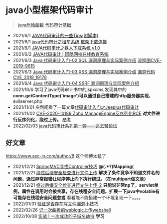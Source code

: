 # java小型框架代码审计

>[java危险函数](./java危险函数.md)
>[代码审计基础](./代码审计基础.pdf)

+ 2021/6/1   [JAVA代码审计的一些Tips(附脚本)](https://xz.aliyun.com/t/1633)
+ 2021/6/1   [java代码审计之租车系统](./java代码审计之租车系统.pdf)  [框架下载连接](http://down.chinaz.com/soft/38425.htm)
+ 2021/6/1   [JAVA代码审计之铁人下载系统 v1.0](http://foreversong.cn/archives/1005)
+ 2021/6/2   [JAVA代码审计 | 因酷网校在线教育系统](https://xz.aliyun.com/t/2646)
+ 2021/6/3   [Java 代码审计入门-02 SQL 漏洞原理与实际案例介绍](https://xz.aliyun.com/t/6872)             [流程图CVE-2019-9615](./img/CVE-2019-9615.png)
+ 2021/6/3   [Java 代码审计入门-03 XSS 漏洞原理与实际案例介绍](https://xz.aliyun.com/t/6937) [漏洞代码CVE_2018_19178](./code/CVE_2018_19178.java)
+ 2021/6/4   [Java 代码审计入门-04 SSRF 漏洞原理与实际案例介绍](https://xz.aliyun.com/t/7186)
+ 2021/10/6  学习了java代码审计书中的jspxcms,发现其中的**conn.getContentType('image')可以通过自己搭建的http服务器实现**。 evilserver.php
+ 2021/11/01  突然间看了一篇文章[代码审计入门之Jeeplus代码审计](https://www.freebuf.com/articles/web/220066.html)
+ 2021/11/02 [CVE-2020-10189 Zoho ManageEngine反序列化RCE](https://xz.aliyun.com/t/7439) **对文件进行反序列化，绕过上传。**  [参考](https://www.anquanke.com/post/id/200474)
+ 2022/02/03 [java代码审计系列第一弹——巡云轻论坛](https://www.freebuf.com/vuls/317847.html)


## 好文章

https://www.sec-in.com/author/8 这个师傅太猛了 

+ 2021/12/21 [SpringMVC寻找Controller技巧](https://www.sec-in.com/article/552) **@(.*?)Mapping\(**
+ 2021/12/21 [绕过后缀安全检查进行文件上传](https://sec-in.com/article/647) **解决了条件竞争不知道文件名的问题，通过异常报错让程序停止向下执行绕过。（在multipart做文章）**
+ 2021/12/21 [绕过后缀安全检查进行文件上传-2](https://www.sec-in.com/article/1328) **只能说非常np了，servlet单例，属性在调用时会被共享，存在线程安全问题。扩展一下java中volatile有可能存在线程安全问题[参考](https://github.com/Firebasky/Java/blob/main/java%E6%97%A5%E5%B8%B8/Thinking_in_java%E9%AB%98%E7%BA%A7%E4%B9%8Bvolatile.md)**  看看能不能搭建一个环境复现一下。。。。
+ 2022/01/31 [验证是否存在写文件漏洞小技巧](https://mp.weixin.qq.com/s?__biz=MzkyMDIxMjE5MA==&mid=2247483994&idx=1&sn=2d29f31afa27a3709b5dc9e46532230a&chksm=c19705ebf6e08cfdd6dc59937beee4a77110b3cac9958335a6cfdbd020d00f2f24a7033063f2&mpshare=1&scene=23&srcid=0131EzMk9fpayyNZeXFR8nhb&sharer_sharetime=1643561054742&sharer_shareid=33a823b10ae99f33a60db621d83241cb#rd)
+ 2022/02/26 [记一次曲折的weblogic上传webshell](https://chaserw.github.io/2021/11/05/%E8%AE%B0%E4%B8%80%E6%AC%A1%E6%9B%B2%E6%8A%98%E7%9A%84weblogic%E4%B8%8A%E4%BC%A0webshell/)
+ 2022/10/08 [实战 | 一次成功的子域名劫持](https://mp.weixin.qq.com/s/xA6OVbeQrCgeYBWMtkvWVA) **学习**
